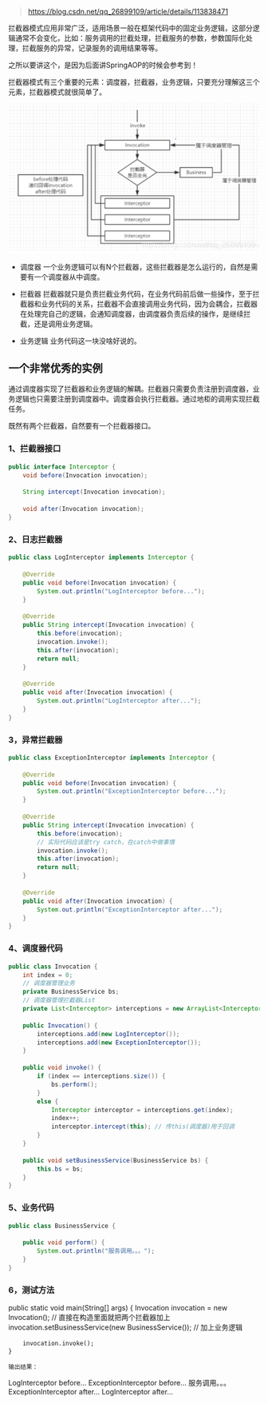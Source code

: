 > https://blog.csdn.net/qq_26899109/article/details/113838471

拦截器模式应用非常广泛，适用场景一般在框架代码中的固定业务逻辑，这部分逻辑通常不会变化，比如：服务调用的拦截处理，拦截服务的参数，参数国际化处理，拦截服务的异常，记录服务的调用结果等等。

之所以要讲这个，是因为后面讲SpringAOP的时候会参考到！

拦截器模式有三个重要的元素：调度器，拦截器，业务逻辑，只要充分理解这三个元素，拦截器模式就很简单了。


![](image/2022-08-19-16-07-29.png)


* 调度器
一个业务逻辑可以有N个拦截器，这些拦截器是怎么运行的，自然是需要有一个调度器从中调度。

* 拦截器
拦截器就只是负责拦截业务代码，在业务代码前后做一些操作，至于拦截器和业务代码的关系，拦截器不会直接调用业务代码，因为会耦合，拦截器在处理完自己的逻辑，会通知调度器，由调度器负责后续的操作，是继续拦截，还是调用业务逻辑。

* 业务逻辑
业务代码这一块没啥好说的。



## 一个非常优秀的实例

通过调度器实现了拦截器和业务逻辑的解耦。拦截器只需要负责注册到调度器，业务逻辑也只需要注册到调度器中。调度器会执行拦截器。通过地柜的调用实现拦截任务。


既然有两个拦截器，自然要有一个拦截器接口。

### 1、拦截器接口
```java
public interface Interceptor {
    void before(Invocation invocation);
 
    String intercept(Invocation invocation);
 
    void after(Invocation invocation);
}
```
### 2、日志拦截器
```java
public class LogInterceptor implements Interceptor {
 
    @Override
    public void before(Invocation invocation) {
        System.out.println("LogInterceptor before...");
    }
 
    @Override
    public String intercept(Invocation invocation) {
        this.before(invocation);
        invocation.invoke();
        this.after(invocation);
        return null;
    }
 
    @Override
    public void after(Invocation invocation) {
        System.out.println("LogInterceptor after...");
    }
}
```
### 3，异常拦截器
```java
public class ExceptionInterceptor implements Interceptor {
 
    @Override
    public void before(Invocation invocation) {
        System.out.println("ExceptionInterceptor before...");
    }
 
    @Override
    public String intercept(Invocation invocation) {
        this.before(invocation);
        // 实际代码应该是try catch，在catch中做事情
        invocation.invoke();
        this.after(invocation);
        return null;
    }
 
    @Override
    public void after(Invocation invocation) {
        System.out.println("ExceptionInterceptor after...");
    }
}
```
### 4、调度器代码
```java
public class Invocation {
    int index = 0;
    // 调度器管理业务
    private BusinessService bs;
    // 调度器管理拦截器List
    private List<Interceptor> interceptions = new ArrayList<Interceptor>();
    
    public Invocation() {
        interceptions.add(new LogInterceptor());
        interceptions.add(new ExceptionInterceptor());
    }
    
    public void invoke() {
        if (index == interceptions.size()) {
            bs.perform();
        }
        else {
            Interceptor interceptor = interceptions.get(index);
            index++;
            interceptor.intercept(this); // 传this(调度器)用于回调
        }
    }
    
    public void setBusinessService(BusinessService bs) {
        this.bs = bs;
    }
}
```
### 5、业务代码
```java
public class BusinessService {
 
    public void perform() {
        System.out.println("服务调用。。。");
    }
}
```
### 6，测试方法

  public static void main(String[] args) {
        Invocation invocation = new Invocation(); // 直接在构造里面就把两个拦截器加上
        invocation.setBusinessService(new BusinessService()); // 加上业务逻辑
 
        invocation.invoke();
    }
```
输出结果：
```
LogInterceptor before...
ExceptionInterceptor before...
服务调用。。。
ExceptionInterceptor after...
LogInterceptor after...
```